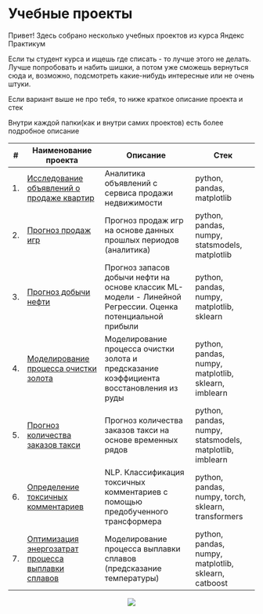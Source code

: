 # Учебные проекты

Привет! Здесь собрано несколько учебных проектов из курса Яндекс Практикум

Если ты студент курса и ищешь где списать - то лучше этого не делать. Лучше попробовать и набить шишки, а потом уже сможешь вернуться сюда и, возможно, подсмотреть какие-нибудь интересные или не очень штуки.

Если вариант выше не про тебя, то ниже краткое описание проекта и стек

Внутри каждой папки(как и внутри самих проектов) есть более подробное описание


| #    | Наименование проекта                | Описание                                                     | Стек                                                         |
| ---- | ------------------------------------------------------------ | ------------------------------------------------------------ | ------------------------------------------------------------ |
| 1.   | [Исследование объявлений о продаже квартир](https://github.com/gerasimovich-a/educational_projects/tree/main/03_apartments) | Аналитика объявлений с сервиса продажи недвижимости | python, pandas, matplotlib       |
| 2.   | [Прогноз продаж игр](https://github.com/gerasimovich-a/educational_projects/tree/main/04_game_sales_forecast) | Прогноз продаж игр на основе данных прошлых периодов (аналитика)| python, pandas, numpy, statsmodels, matplotlib |
| 3.   | [Прогноз добычи нефти](https://github.com/gerasimovich-a/educational_projects/tree/main/08_oil_production_estimates) | Прогноз запасов добычи нефти на основе классик ML-модели - Линейной Регрессии. Оценка потенциальной прибыли            | python, pandas, numpy, matplotlib, sklearn |
| 4.   | [Моделирование процесса очистки золота](https://github.com/gerasimovich-a/educational_projects/tree/main/09_gold_recovery_model) | Моделирование процесса очистки золота и предсказание коэффициента восстановления из руды | python, pandas, numpy, matplotlib, sklearn, imblearn       |
| 5.   | [Прогноз количества заказов такси](https://github.com/gerasimovich-a/educational_projects/tree/main/11_taxi_order_forecast) | Прогноз количества заказов такси на основе временных рядов| python, pandas, numpy, statsmodels, matplotlib, imblearn |
| 6.   | [Определение токсичных комментариев](https://github.com/gerasimovich-a/educational_projects/tree/main/12_toxic_comments_classification_bert) | NLP. Классификация токсичных комментариев с помощью предобученного трансформера            | python, pandas, numpy, torch, sklearn, transformers |
| 7.   | [Оптимизация энергозатрат процесса выплавки сплавов](https://github.com/gerasimovich-a/educational_projects/tree/main/final_temperature_controle_model) | Моделирование процесса выплавки сплавов (предсказание температуры)            | python, pandas, numpy, matplotlib, sklearn, catboost |


<p align="center">
  <a href="https://github.com/gerasimovich-a">
    <img src="https://komarev.com/ghpvc/?username=gerasimovich-a&color=blue&style=flat)" />
  </a>
</p>

